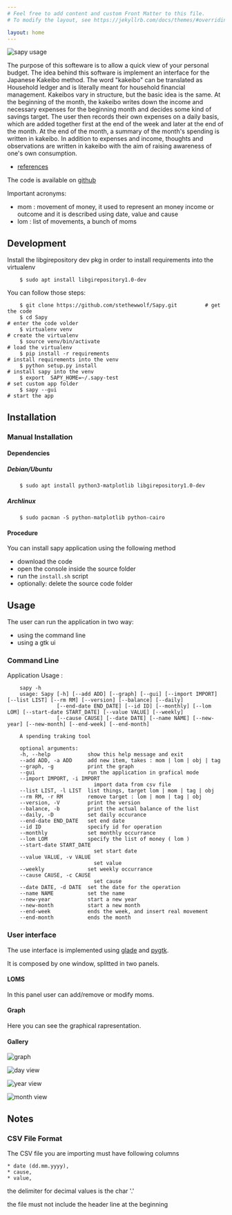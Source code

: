 ```yaml
---
# Feel free to add content and custom Front Matter to this file.
# To modify the layout, see https://jekyllrb.com/docs/themes/#overriding-theme-defaults

layout: home
---
```


![sapy usage](media/sapy.gif)

The purpose of this softeware is to allow a quick view of your personal budget.
The idea behind this software is implement an interface for the Japanese Kakeibo method.
The word "kakeibo" can be translated as Household ledger and is literally meant
for household financial management. Kakeibos vary in structure, but the basic
idea is the same. At the beginning of the month, the kakeibo writes down the
income and necessary expenses for the beginning month and decides some kind of
savings target. The user then records their own expenses on a daily basis, which
are added together first at the end of the week and later at the end of the month.
At the end of the month, a summary of the month's spending is written in kakeibo.
In addition to expenses and income, thoughts and observations are written in kakeibo
with the aim of raising awareness of one's own consumption.

* [references](https://en.wikipedia.org/wiki/Kakeibo)

The code is available on [github](https://github.com/stethewwolf/Sapy/tree/devel)

Important acronyms:

* mom : movement of money, it used to represent an  money income or outcome and it is described using date, value and cause
* lom : list of movements, a bunch of moms

## Development

Install the libgirepository dev pkg in order to install requirements into the virtualenv

```
    $ sudo apt install libgirepository1.0-dev
```

You can follow those steps:

```
    $ git clone https://github.com/stethewwolf/Sapy.git         # get the code
    $ cd Sapy                                                                          # enter the code volder
    $ virtualenv venv                                                              # create the virtualenv
    $ source venv/bin/activate                                                # load the virtualenv
    $ pip install -r requirements                                              # install requirements into the venv
    $ python setup.py install                                                   # install sapy into the venv
    $ export  SAPY_HOME=~/.sapy-test                                  # set custom app folder 
    $ sapy --gui                                                                        # start the app
```

## Installation
### Manual Installation
#### Dependencies
##### Debian/Ubuntu
```
    $ sudo apt install python3-matplotlib libgirepository1.0-dev
```

##### Archlinux
```
    $ sudo pacman -S python-matplotlib python-cairo
```

#### Procedure

You can install sapy application using the following method

* download the code
* open the console inside the source folder
* run the `install.sh` script
* optionally: delete the source code folder

## Usage

The user can run the application in two way:
* using the command line
* using a gtk ui

### Command Line

Application Usage :

        sapy -h
        usage: Sapy [-h] [--add ADD] [--graph] [--gui] [--import IMPORT] [--list LIST] [--rm RM] [--version] [--balance] [--daily]
                    [--end-date END_DATE] [--id ID] [--monthly] [--lom LOM] [--start-date START_DATE] [--value VALUE] [--weekly]
                    [--cause CAUSE] [--date DATE] [--name NAME] [--new-year] [--new-month] [--end-week] [--end-month]

        A spending traking tool

        optional arguments:
        -h, --help            show this help message and exit
        --add ADD, -a ADD     add new item, takes : mom | lom | obj | tag
        --graph, -g           print the graph
        --gui                 run the application in grafical mode
        --import IMPORT, -i IMPORT
                                import data from csv file
        --list LIST, -l LIST  list things, target lom | mom | tag | obj
        --rm RM, -r RM        remove target : lom | mom | tag | obj
        --version, -V         print the version
        --balance, -b         print the actual balance of the list
        --daily, -D           set daily occurance
        --end-date END_DATE   set end date
        --id ID               specify id for operation
        --monthly             set monthly occurrance
        --lom LOM             specify the list of money ( lom )
        --start-date START_DATE
                                set start date
        --value VALUE, -v VALUE
                                set value
        --weekly              set weekly occurrance
        --cause CAUSE, -c CAUSE
                                set cause
        --date DATE, -d DATE  set the date for the operation
        --name NAME           set the name
        --new-year            start a new year
        --new-month           start a new month
        --end-week            ends the week, and insert real movement
        --end-month           ends the month


### User interface
The use interface is implemented using [glade](https://glade.gnome.org/) and [pygtk](https://pygobject.readthedocs.io/en/latest/).

It is composed by one window, splitted in two panels.

#### LOMS
In this panel user can add/remove or modify moms.

#### Graph

Here you can see the graphical rapresentation.

#### Gallery


![graph](media/sapy_page_graph.png)


![day view](media/sapy_lom_page.png)


![year view](media/sapy_lom_page_year_view.png)


![month view](media/sapy_lom_page_month_view.png)


## Notes
### CSV File Format

The CSV file you are importing must have following columns

    * date (dd.mm.yyyy),
    * cause,
    * value,

the delimiter for decimal values is the char '.'

the file must not include the header line at the beginning
